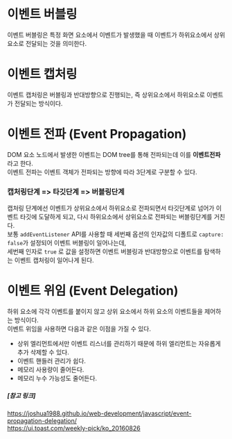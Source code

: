 # 이벤트 버블링
이벤트 버블링은 특정 화면 요소에서 이벤트가 발생했을 때 이벤트가 하위요소에서 상위요소로 전달되는 것을 의미한다.

# 이벤트 캡처링
이벤트 캡처링은 버블링과 반대방향으로 진행되는, 즉 상위요소에서 하위요소로 이벤트가 전달되는 방식이다.

# 이벤트 전파 (Event Propagation)
DOM 요소 노드에서 발생한 이벤트는 DOM tree를 통해 전파되는데 이를 **이벤트전파**라고 한다.<br>
이벤트 전파는 이벤트 객체가 전파되는 방향에 따라 3단계로 구분할 수 있다.
### 캡처링단계 => 타깃단계 => 버블링단계
캡처링 단계에선 이벤트가 상위요소에서 하위요소로 전파되면서 타깃단계로 넘어가 이벤트 타깃에 도달하게 되고, 다시 하위요소에서 상위요소로 전파되는 버블링단계를 거친다.<br>
보통 `addEventListener` API를 사용할 때 세번째 옵션의 인자값의 디폴트로 `capture: false`가 설정되어 이벤트 버블링이 일어나는데, <br>
세번째 인자로 `true` 로 값을 설정하면 이벤트 버블링과 반대방향으로 이벤트를 탐색하는 이벤트 캡처링이 일어나게 된다.

# 이벤트 위임 (Event Delegation)
하위 요소에 각각 이벤트를 붙이지 않고 상위 요소에서 하위 요소의 이벤트들을 제어하는 방식이다. <br>
이벤트 위임을 사용하면 다음과 같은 이점을 가질 수 있다.
- 상위 엘리먼트에서만 이벤트 리스너를 관리하기 때문에 하위 엘리먼트는 자유롭게 추가 삭제할 수 있다.
- 이벤트 핸들러 관리가 쉽다.
- 메모리 사용량이 줄어든다.
- 메모리 누수 가능성도 줄어든다.




##### [참고 링크] 
https://joshua1988.github.io/web-development/javascript/event-propagation-delegation/ <br>
https://ui.toast.com/weekly-pick/ko_20160826
